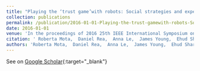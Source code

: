 ```yaml
---
title: "Playing the ‘trust game’with robots: Social strategies and experiences"
collection: publications
permalink: /publication/2016-01-01-Playing-the-trust-gamewith-robots-Social-strategies-and-experiences
date: 2016-01-01
venue: 'In the proceedings of 2016 25th IEEE International Symposium on Robot and Human Interactive Communication (RO-MAN)'
citation: ' Roberta Mota,  Daniel Rea,  Anna Le,  James Young,  Ehud Sharlin,  Mario Sousa, &quot;Playing the ‘trust game’with robots: Social strategies and experiences.&quot; In the proceedings of 2016 25th IEEE International Symposium on Robot and Human Interactive Communication (RO-MAN), 2016.'
authors: 'Roberta Mota,  Daniel Rea,  Anna Le,  James Young,  Ehud Sharlin,  Mario Sousa'
---
```

See on [Google Scholar](https://scholar.google.com/scholar?q=Playing+the+‘trust+game’with+robots:+Social+strategies+and+experiences){:target="_blank"}